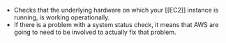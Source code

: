 *   Checks that the underlying hardware on which your [[EC2]] instance is running, is working operationally.
*   If there is a problem with a system status check, it means that AWS are going to need to be involved to actually fix that problem.